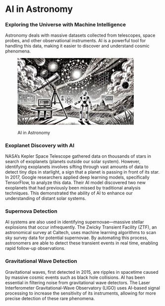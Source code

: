 # AI in Astronomy

### Exploring the Universe with Machine Intelligence

Astronomy deals with massive datasets collected from telescopes, space probes, and other observational instruments. AI is a powerful tool for handling this data, making it easier to discover and understand cosmic phenomena.

<div align="left">

<figure><img src="../../.gitbook/assets/image (12).png" alt="" width="375"><figcaption><p>AI in Astronomy</p></figcaption></figure>

</div>

### Exoplanet Discovery with AI

NASA’s Kepler Space Telescope gathered data on thousands of stars in search of exoplanets (planets outside our solar system). However, identifying exoplanets involves sifting through vast amounts of data to detect tiny dips in starlight, a sign that a planet is passing in front of its star. In 2017, Google researchers applied deep learning models, specifically TensorFlow, to analyze this data. Their AI model discovered two new exoplanets that had previously been missed by traditional analysis techniques. This demonstrated the ability of AI to enhance our understanding of distant solar systems.

### Supernova Detection

AI systems are also used in identifying supernovae—massive stellar explosions that occur infrequently. The Zwicky Transient Facility (ZTF), an astronomical survey at Caltech, uses machine learning algorithms to scan sky survey data for potential supernovae. By automating this process, astronomers are able to detect these transient events in real time, enabling rapid follow-up observations.

### Gravitational Wave Detection

Gravitational waves, first detected in 2015, are ripples in spacetime caused by massive cosmic events such as black hole collisions. AI has been essential in filtering noise from gravitational wave detectors. The Laser Interferometer Gravitational-Wave Observatory (LIGO) uses AI-based signal processing to increase the sensitivity of its instruments, allowing for more precise detection of these rare phenomena.
